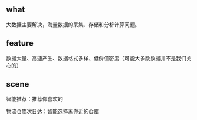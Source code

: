 

## what

大数据主要解决，海量数据的采集、存储和分析计算问题。



## feature

数据大量、高速产生、数据格式多样、低价值密度（可能大多数数据并不是我们关心的）



## scene

智能推荐：推荐你喜欢的

物流仓库次日达：智能选择离你近的仓库


